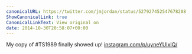 ```yaml
---
canonicalURL: https://twitter.com/jmjordan/status/527927452547678208
ShowCanonicalLink: true
CanonicalLinkText: View original on
date: 2014-10-30T20:58:07+00:00
---
```

My copy of #TS1989 finally showed up! [instagram.com/p/uyneYUIxIQ/](http://instagram.com/p/uyneYUIxIQ/)